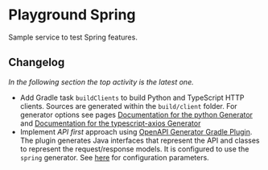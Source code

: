# Playground Spring

Sample service to test Spring features.

## Changelog

*In the following section the top activity is the latest one.*

- Add Gradle task `buildClients` to build Python and TypeScript HTTP clients.
  Sources are generated within the `build/client` folder.
  For generator options see pages
  [Documentation for the python Generator](https://github.com/OpenAPITools/openapi-generator/blob/master/docs/generators/python.md)
  and
  [Documentation for the typescript-axios Generator](https://github.com/OpenAPITools/openapi-generator/blob/master/docs/generators/typescript-axios.md)
- Implement *API first* approach using
  [OpenAPI Generator Gradle Plugin](https://github.com/OpenAPITools/openapi-generator/blob/master/modules/openapi-generator-gradle-plugin/README.adoc).
  The plugin generates Java interfaces that represent the API and classes to
  represent the request/response models.
  It is configured to use the `spring` generator.
  See
  [here](https://github.com/OpenAPITools/openapi-generator/blob/master/docs/generators/spring.md)
  for configuration parameters.
